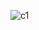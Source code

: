 <p>
  
  ![c1](https://github.com/amar9971/Student_management_system/assets/43489064/1fbdee3a-b22c-4787-a997-ba3bb4b134ba)


  
</p>
